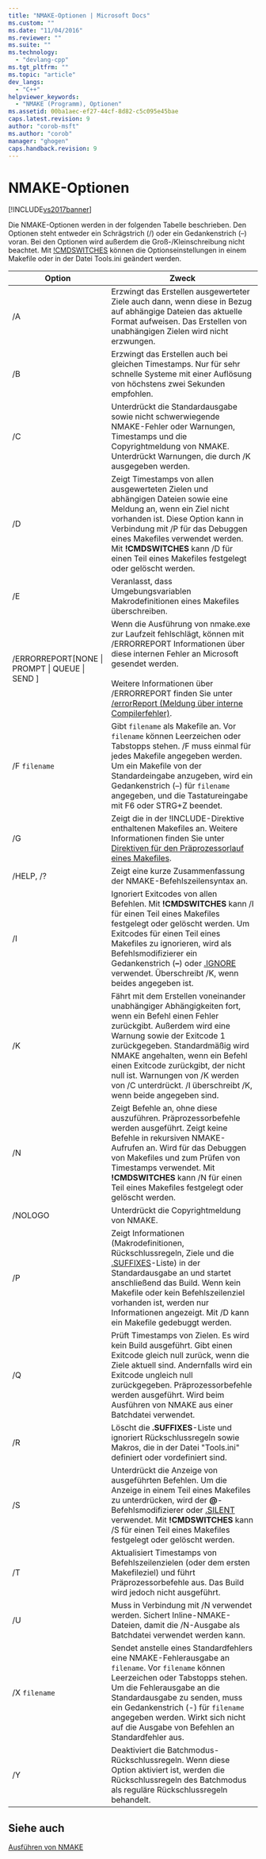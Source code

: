 ```yaml
---
title: "NMAKE-Optionen | Microsoft Docs"
ms.custom: ""
ms.date: "11/04/2016"
ms.reviewer: ""
ms.suite: ""
ms.technology: 
  - "devlang-cpp"
ms.tgt_pltfrm: ""
ms.topic: "article"
dev_langs: 
  - "C++"
helpviewer_keywords: 
  - "NMAKE (Programm), Optionen"
ms.assetid: 00ba1aec-ef27-44cf-8d82-c5c095e45bae
caps.latest.revision: 9
author: "corob-msft"
ms.author: "corob"
manager: "ghogen"
caps.handback.revision: 9
---
```

# NMAKE-Optionen
[!INCLUDE[vs2017banner](../assembler/inline/includes/vs2017banner.md)]

Die NMAKE\-Optionen werden in der folgenden Tabelle beschrieben.  Den Optionen steht entweder ein Schrägstrich \(\/\) oder ein Gedankenstrich \(–\) voran. Bei den Optionen wird außerdem die Groß\-\/Kleinschreibung nicht beachtet.  Mit [\!CMDSWITCHES](../build/makefile-preprocessing-directives.md) können die Optionseinstellungen in einem Makefile oder in der Datei Tools.ini geändert werden.  
  
|Option|Zweck|  
|------------|-----------|  
|\/A|Erzwingt das Erstellen ausgewerteter Ziele auch dann, wenn diese in Bezug auf abhängige Dateien das aktuelle Format aufweisen.  Das Erstellen von unabhängigen Zielen wird nicht erzwungen.|  
|\/B|Erzwingt das Erstellen auch bei gleichen Timestamps.  Nur für sehr schnelle Systeme mit einer Auflösung von höchstens zwei Sekunden empfohlen.|  
|\/C|Unterdrückt die Standardausgabe sowie nicht schwerwiegende NMAKE\-Fehler oder Warnungen, Timestamps und die Copyrightmeldung von NMAKE.  Unterdrückt Warnungen, die durch \/K ausgegeben werden.|  
|\/D|Zeigt Timestamps von allen ausgewerteten Zielen und abhängigen Dateien sowie eine Meldung an, wenn ein Ziel nicht vorhanden ist.  Diese Option kann in Verbindung mit \/P für das Debuggen eines Makefiles verwendet werden.  Mit **\!CMDSWITCHES** kann \/D für einen Teil eines Makefiles festgelegt oder gelöscht werden.|  
|\/E|Veranlasst, dass Umgebungsvariablen Makrodefinitionen eines Makefiles überschreiben.|  
|\/ERRORREPORT\[NONE &#124; PROMPT &#124; QUEUE &#124; SEND \]|Wenn die Ausführung von nmake.exe zur Laufzeit fehlschlägt, können mit \/ERRORREPORT Informationen über diese internen Fehler an Microsoft gesendet werden.<br /><br /> Weitere Informationen über \/ERRORREPORT finden Sie unter [\/errorReport \(Meldung über interne Compilerfehler\)](../build/reference/errorreport-report-internal-compiler-errors.md).|  
|\/F `filename`|Gibt `filename` als Makefile an.  Vor `filename` können Leerzeichen oder Tabstopps stehen.  \/F muss einmal für jedes Makefile angegeben werden.  Um ein Makefile von der Standardeingabe anzugeben, wird ein Gedankenstrich \(–\) für `filename` angegeben, und die Tastatureingabe mit F6 oder STRG\+Z beendet.|  
|\/G|Zeigt die in der \!INCLUDE\-Direktive enthaltenen Makefiles an.  Weitere Informationen finden Sie unter [Direktiven für den Präprozessorlauf eines Makefiles](../build/makefile-preprocessing-directives.md).|  
|\/HELP, \/?|Zeigt eine kurze Zusammenfassung der NMAKE\-Befehlszeilensyntax an.|  
|\/I|Ignoriert Exitcodes von allen Befehlen.  Mit **\!CMDSWITCHES** kann \/I für einen Teil eines Makefiles festgelegt oder gelöscht werden.  Um Exitcodes für einen Teil eines Makefiles zu ignorieren, wird als Befehlsmodifizierer ein Gedankenstrich \(**–**\) oder [.IGNORE](../build/dot-directives.md) verwendet.  Überschreibt \/K, wenn beides angegeben ist.|  
|\/K|Fährt mit dem Erstellen voneinander unabhängiger Abhängigkeiten fort, wenn ein Befehl einen Fehler zurückgibt.  Außerdem wird eine Warnung sowie der Exitcode 1 zurückgegeben.  Standardmäßig wird NMAKE angehalten, wenn ein Befehl einen Exitcode zurückgibt, der nicht null ist.  Warnungen von \/K werden von \/C unterdrückt. \/I überschreibt \/K, wenn beide angegeben sind.|  
|\/N|Zeigt Befehle an, ohne diese auszuführen. Präprozessorbefehle werden ausgeführt.  Zeigt keine Befehle in rekursiven NMAKE\-Aufrufen an.  Wird für das Debuggen von Makefiles und zum Prüfen von Timestamps verwendet.  Mit **\!CMDSWITCHES** kann \/N für einen Teil eines Makefiles festgelegt oder gelöscht werden.|  
|\/NOLOGO|Unterdrückt die Copyrightmeldung von NMAKE.|  
|\/P|Zeigt Informationen \(Makrodefinitionen, Rückschlussregeln, Ziele und die [.SUFFIXES](../build/dot-directives.md)\-Liste\) in der Standardausgabe an und startet anschließend das Build.  Wenn kein Makefile oder kein Befehlszeilenziel vorhanden ist, werden nur Informationen angezeigt.  Mit \/D kann ein Makefile gedebuggt werden.|  
|\/Q|Prüft Timestamps von Zielen. Es wird kein Build ausgeführt.  Gibt einen Exitcode gleich null zurück, wenn die Ziele aktuell sind. Andernfalls wird ein Exitcode ungleich null zurückgegeben.  Präprozessorbefehle werden ausgeführt.  Wird beim Ausführen von NMAKE aus einer Batchdatei verwendet.|  
|\/R|Löscht die **.SUFFIXES**\-Liste und ignoriert Rückschlussregeln sowie Makros, die in der Datei "Tools.ini" definiert oder vordefiniert sind.|  
|\/S|Unterdrückt die Anzeige von ausgeführten Befehlen.  Um die Anzeige in einem Teil eines Makefiles zu unterdrücken, wird der **@**\-Befehlsmodifizierer oder [.SILENT](../build/dot-directives.md) verwendet.  Mit **\!CMDSWITCHES** kann \/S für einen Teil eines Makefiles festgelegt oder gelöscht werden.|  
|\/T|Aktualisiert Timestamps von Befehlszeilenzielen \(oder dem ersten Makefileziel\) und führt Präprozessorbefehle aus. Das Build wird jedoch nicht ausgeführt.|  
|\/U|Muss in Verbindung mit \/N verwendet werden.  Sichert Inline\-NMAKE\-Dateien, damit die \/N\-Ausgabe als Batchdatei verwendet werden kann.|  
|\/X `filename`|Sendet anstelle eines Standardfehlers eine NMAKE\-Fehlerausgabe an `filename`.  Vor `filename` können Leerzeichen oder Tabstopps stehen.  Um die Fehlerausgabe an die Standardausgabe zu senden, muss ein Gedankenstrich \(\-\) für `filename` angegeben werden.  Wirkt sich nicht auf die Ausgabe von Befehlen an Standardfehler aus.|  
|\/Y|Deaktiviert die Batchmodus\-Rückschlussregeln.  Wenn diese Option aktiviert ist, werden die Rückschlussregeln des Batchmodus als reguläre Rückschlussregeln behandelt.|  
  
## Siehe auch  
 [Ausführen von NMAKE](../build/running-nmake.md)